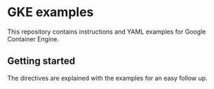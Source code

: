 # GKE examples
This repository contains instructions and YAML examples for Google Container Engine.

## Getting started
The directives are explained with the examples for an easy follow up.
